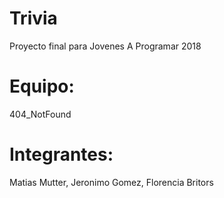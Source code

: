 # Trivia
Proyecto final para Jovenes A Programar 2018

# Equipo:
404_NotFound

# Integrantes:
Matias Mutter, 
Jeronimo Gomez, 
Florencia Britors

